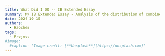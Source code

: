 ```yaml
---
title: What Did I DO -- IB Extended Essay
summary: My IB Extended Essay - Analysis of the distribution of combined random variables using Fourier transform and characteristics functions
date: 2024-10-15
authors:
  - Haochen
tags:
  - Project
#image:
  #caption: 'Image credit: [**Unsplash**](https://unsplash.com)'
---
```


